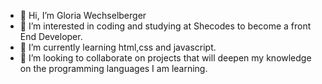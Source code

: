 - 👋 Hi, I’m Gloria Wechselberger
- 👀 I’m interested in coding and studying at Shecodes to become a front End Developer.
- 🌱 I’m currently learning html,css and javascript.
- 💞️ I’m looking to collaborate on projects that will deepen my knowledge on the programming languages I am learning.
  

<!---
GloriaWex/GloriaWex is a ✨ special ✨ repository because its `README.md` (this file) appears on your GitHub profile.
You can click the Preview link to take a look at your changes.
--->
